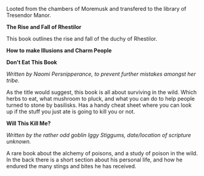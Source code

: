 Looted from the chambers of Moremusk and transfered to the library of Tresendor Manor.

__The Rise and Fall of Rhestilor__

This book outlines the rise and fall of the duchy of Rhestilor.

__How to make Illusions and Charm People__

__Don't Eat This Book__

*Written by Naomi Persnipperance, to prevent further mistakes amongst her tribe.*

As the title would suggest, this book is all about surviving in the wild. Which herbs to eat, what mushroom to pluck, and what you can do to help people turned to stone by basilisks. Has a handy cheat sheet where you can look up if the stuff you just ate is going to kill you or not.


__Will This Kill Me?__

*Written by the rather odd goblin Iggy Stiggums, date/location of scripture unknown.*

A rare book about the alchemy of poisons, and a study of poison in the wild. In the back there is a short section about his personal life, and how he endured the many stings and bites he has received.
